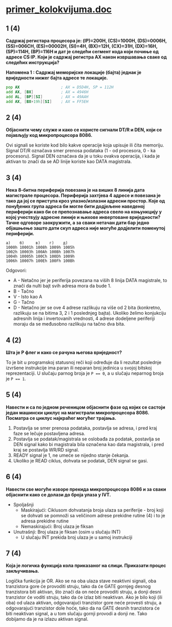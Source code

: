 # [primer_kolokvijuma.doc](http://home.etf.rs/~vm/os/mips/ispit/2012/)

## 1 (4)
**Садржај регистара процесора је: (IP)=200H, (CS)=1000H, (DS)=0006H, (SS)=006CH, (ES)=00002H, (SI)=4H, (BX)=12H, (CX)=31H, (DX)=16H, (SP)=114H, (BP)=116H и дат је следећи сегмент кода који почиње од адресе CS:IP. Који је садржај регистра АХ након извршавања сваке од следећих инструкција?**

**Напомена 1 : Садржај меморијске локације (бајта) једнак је вриједности нижег бајта адресе те локације.**  

```asm
pop AX                  ; AX = D5D4H, SP = 112H
add AX, [BX]            ; AX = 4946H
add AL, [BP][SI]        ; AX = 49AAH
add AX, [BX+19h][SI]    ; AX = FF5EH
```

## 2 (4)
**Објаснити чему служе и како се користе сигнали DT/R и DEN, који се појављују код микропроцесора 8086.**

Ovi signali se koriste kod bilo kakve operacije koja upisuje ili čita memoriju. Signal DT/R označava smer prenosa podataka (1 - od procesora, 0 - ka procesoru). Signal DEN označava da je u toku ovakva operacija, i kada je aktivan to znači da se AD linije koriste kao DATA magistrala.

## 3 (4)
**Нека 8-битна периферија повезана је на виших 8 линија дата магистрале процесора. Периферија захтјева 4 адресе и повезана је тако да јој се приступа кроз улазно/излазни адресни простор. Које од понуђених група адреса би могле бити додјељене наведеној периферији како би се препознавање адреса свело на коњункцију у којој учествују адресне линије и њихове инвертоване вриједности? Тачне одговоре заокружити, а за сваки нетачан дати бар једно објашњење зашто дати скуп адреса није могуће додјелити поменутој периферији.**

```
a)    б)     в)    г)    д)
1000h 10001h 1008h 1009h 1005h
1002h 10003h 100Ah 100Bh 1007h
1004h 10005h 100Ch 100Dh 1009h
1006h 10007h 100Eh 100Fh 100Bh
```
Odgovori:
- A - Netačno jer je periferija povezana na viših 8 linija DATA magistrale, to znači da nulti bajt svih adresa mora da bude 1.
- B - Tačno
- V - Isto kao A
- G - Tačno
- D - Netačno jer se ove 4 adrese razlikuju na više od 2 bita (konkretno, razlikuju se na bitima 3, 2 i 1 poslednjeg bajta). Ukoliko želimo konjukciju adresnih linija i invertovanih vrednosti, 4 adrese dodeljene periferiji moraju da se međusobno razlikuju na tačno dva bita.

## 4 (2)
**Шта је P флег и како се рачуна његова вриједност?**

To je bit u programskoj statusnoj reči koji određuje da li rezultat poslednje izvršene instrukcije ima paran ili neparan broj jedinica u svojoj bitskoj reprezentaciji. U slučaju parnog broja je `P == 0`, a u slučaju neparnog broja je `P == 1`.

## 5 (4)
**Навести и са по једном реченицом објаснити фазе од којих се састоји један машински циклус на магистрали микропроцесора 8086. Посматра се циклус најкраћег могућег трајања.**

1. Postavlja se smer prenosa podataka, postavlja se adresa, i pred kraj faze se lečuje postavljena adresa.
2. Postavlja se podatak/magistrala se oslobađa za podatak, postavlja se DEN signal kako bi magistrala bila označena kao data magistrala, i pred kraj se postavlja WR/RD signal.
3. READY signal je 1, ne umeće se nijedno stanje čekanja.
4. Ukoliko je READ ciklus, dohvata se podatak, DEN signal se gasi.

## 6 (4)
**Навести све могуће изворе прекида микропроцесора 8086 и за сваки објаснити како се долази до броја улаза у IVT.**

- Spoljašnji
    - Maskirajući: Ciklusom dohvatanja broja ulaza sa periferije - broj koji se dohvati se pomnoži sa veličinom adrese prekidne rutine (4) i to je adresa prekidne rutine
    - Nemaskirajući: Broj ulaza je fiksan
- Unutrašnji: Broj ulaza je fiksan (osim u slučaju INT)
    - U slučaju INT prekida broj ulaza je u samoj instrukciji

## 7 (4)
**Која је логичка функција кола приказаног на слици. Приказати процес закључивања.**

Logička funkcija je OR. Ako se na oba ulaza stave neaktivni signali, oba tranzistora gore će provoditi struju, tako da će GATE gornjeg desnog tranzistora biti aktivan, što znači da on neće provoditi struju, a donji desni tranzistor će voditi struju, tako da će izlaz biti neaktivan. Ako je bilo koji (ili oba) od ulaza aktivan, odgovarajući tranzistor gore neće provesti struju, a odgovarajući tranzistor dole hoće, tako da na GATE desnih tranzistora će biti neaktivan signal, a u tom slučaju gornji provodi a donji ne. Tako dobijamo da je na izlazu aktivan signal.
